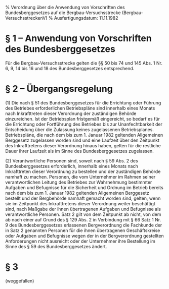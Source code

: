% Verordnung über die Anwendung von Vorschriften des Bundesberggesetzes auf die Bergbau-Versuchsstrecke  (Bergbau-VersuchsstreckenV)
% Ausfertigungsdatum: 11.11.1982
 
# § 1 – Anwendung von Vorschriften des Bundesberggesetzes

Für die Bergbau-Versuchsstrecke gelten die §§ 50 bis 74 und 145 Abs. 1 Nr. 6, 9, 14 bis 16 und 18 des Bundesberggesetzes entsprechend.

# § 2 – Übergangsregelung

(1) Die nach § 51 des Bundesberggesetzes für die Errichtung oder Führung des Betriebes erforderlichen Betriebspläne sind innerhalb eines Monats nach Inkrafttreten dieser Verordnung der zuständigen Behörde einzureichen. Ist der Betriebsplan fristgemäß eingereicht, so bedarf es für die Errichtung oder Fortführung des Betriebes bis zur Unanfechtbarkeit der Entscheidung über die Zulassung keines zugelassenen Betriebsplanes. Betriebspläne, die nach dem bis zum 1. Januar 1982 geltenden Allgemeinen Berggesetz zugelassen worden sind und eine Laufzeit über den Zeitpunkt des Inkrafttretens dieser Verordnung hinaus haben, gelten für die restliche Dauer ihrer Laufzeit als im Sinne des Bundesberggesetzes zugelassen.

(2) Verantwortliche Personen sind, soweit nach § 59 Abs. 2 des Bundesberggesetzes erforderlich, innerhalb eines Monats nach Inkrafttreten dieser Verordnung zu bestellen und der zuständigen Behörde namhaft zu machen. Personen, die vom Unternehmer im Rahmen seiner verantwortlichen Leitung des Betriebes zur Wahrnehmung bestimmter Aufgaben und Befugnisse für die Sicherheit und Ordnung im Betrieb bereits nach dem bis zum 1. Januar 1982 geltenden Allgemeinen Berggesetz bestellt und der Bergbehörde namhaft gemacht worden sind, gelten, wenn sie im Zeitpunkt des Inkrafttretens dieser Verordnung weiter beschäftigt sind, nach Maßgabe der ihnen übertragenen Aufgaben und Befugnisse als verantwortliche Personen. Satz 2 gilt von dem Zeitpunkt ab nicht, von dem ab nach einer auf Grund des § 129 Abs. 2 in Verbindung mit § 66 Satz 1 Nr. 9 des Bundesberggesetzes erlassenen Bergverordnung die Fachkunde der in Satz 2 genannten Personen für die ihnen übertragenen Geschäftskreise oder Aufgaben und Befugnisse wegen der in der Bergverordnung gestellten Anforderungen nicht ausreicht oder der Unternehmer ihre Bestellung im Sinne des § 59 des Bundesberggesetzes ändert.

# § 3

(weggefallen)
